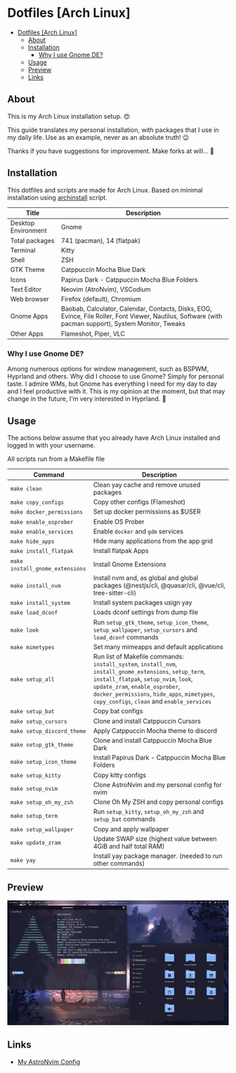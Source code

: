 # Dotfiles [Arch Linux]

<!--toc:start-->

- [Dotfiles [Arch Linux]](#dotfiles-arch-linux)
  - [About](#about)
  - [Installation](#installation)
    - [Why I use Gnome DE?](#why-i-use-gnome-de)
  - [Usage](#usage)
  - [Preview](#preview)
  - [Links](#links)
  <!--toc:end-->

## About

This is my Arch Linux installation setup. 😍

This guide translates my personal installation, with packages that I use in my
daily life. Use as an example, never as an absolute truth! 😉

Thanks if you have suggestions for improvement. Make forks at will... 🫣

## Installation

This dotfiles and scripts are made for Arch Linux. Based on minimal installation
using [archinstall](https://wiki.archlinux.org/title/Archinstall) script.

| Title               | Description                                                                                                                                            |
| ------------------- | ------------------------------------------------------------------------------------------------------------------------------------------------------ |
| Desktop Environment | Gnome                                                                                                                                                  |
| Total packages      | 741 (pacman), 14 (flatpak)                                                                                                                             |
| Terminal            | Kitty                                                                                                                                                  |
| Shell               | ZSH                                                                                                                                                    |
| GTK Theme           | Catppuccin Mocha Blue Dark                                                                                                                             |
| Icons               | Papirus Dark - Catppuccin Mocha Blue Folders                                                                                                           |
| Text Editor         | Neovim (AtroNvim), VSCodium                                                                                                                            |
| Web browser         | Firefox (default), Chromium                                                                                                                            |
| Gnome Apps          | Baobab, Calculator, Calendar, Contacts, Disks, EOG, Evince, File Roller, Font Viewer, Nautilus, Software (with pacman support), System Monitor, Tweaks |
| Other Apps          | Flameshot, Piper, VLC                                                                                                                                  |

### Why I use Gnome DE?

Among numerous options for window management, such as BSPWM, Hyprland and others.
Why did I choose to use Gnome? Simply for personal taste. I admire WMs,
but Gnome has everything I need for my day to day and I feel productive with it.
This is my opinion at the moment, but that may change in the future,
I'm very interested in Hyprland. 🫣

## Usage

The actions below assume that you already have Arch Linux installed and
logged in with your username.

All scripts run from a Makefile file

| Command                         | Description                                                                                                                                                                                                                                                                        |
| ------------------------------- | ---------------------------------------------------------------------------------------------------------------------------------------------------------------------------------------------------------------------------------------------------------------------------------- |
| `make clean`                    | Clean yay cache and remove unused packages                                                                                                                                                                                                                                         |
| `make copy_configs`             | Copy other configs (Flameshot)                                                                                                                                                                                                                                                     |
| `make docker_permissions`       | Set up docker permissions as $USER                                                                                                                                                                                                                                                 |
| `make enable_osprober`          | Enable OS Prober                                                                                                                                                                                                                                                                   |
| `make enable_services`          | Enable `docker` and `gdm` services                                                                                                                                                                                                                                                 |
| `make hide_apps`                | Hide many applications from the app grid                                                                                                                                                                                                                                           |
| `make install_flatpak`          | Install flatpak Apps                                                                                                                                                                                                                                                               |
| `make install_gnome_extensions` | Install Gnome Extensions                                                                                                                                                                                                                                                           |
| `make install_nvm`              | Install nvm and, as global and global packages (@nestjs/cli, @quasar/cli, @vue/cli, tree-sitter-cli)                                                                                                                                                                               |
| `make install_system`           | Install system packages usign yay                                                                                                                                                                                                                                                  |
| `make load_dconf`               | Loads dconf settings from dump file                                                                                                                                                                                                                                                |
| `make look`                     | Run `setup_gtk_theme`, `setup_icon_theme`, `setup_wallpaper`, `setup_cursors` and `load_dconf` commands                                                                                                                                                                            |
| `make mimetypes`                | Set many mimeapps and default applications                                                                                                                                                                                                                                         |
| `make setup_all`                | Run list of Makefile commands: `install_system`, `install_nvm`, `install_gnome_extensions`, `setup_term`, `install_flatpak`, `setup_nvim`, `look`, `update_zram`, `enable_osprober`, `docker_permissions`, `hide_apps`, `mimetypes`, `copy_configs`, `clean` and `enable_services` |
| `make setup_bat`                | Copy bat configs                                                                                                                                                                                                                                                                   |
| `make setup_cursors`            | Clone and install Catppuccin Cursors                                                                                                                                                                                                                                               |
| `make setup_discord_theme`      | Apply Catppuccin Mocha theme to discord                                                                                                                                                                                                                                            |
| `make setup_gtk_theme`          | Clone and install Catppuccin Mocha Blue Dark                                                                                                                                                                                                                                       |
| `make setup_icon_theme`         | Install Papirus Dark - Catppuccin Mocha Blue Folders                                                                                                                                                                                                                               |
| `make setup_kitty`              | Copy kitty configs                                                                                                                                                                                                                                                                 |
| `make setup_nvim`               | Clone AstroNvim and my personal config for nvim                                                                                                                                                                                                                                    |
| `make setup_oh_my_zsh`          | Clone Oh My ZSH and copy personal configs                                                                                                                                                                                                                                          |
| `make setup_term`               | Run `setup_kitty`, `setup_oh_my_zsh` and `setup_bat` commands                                                                                                                                                                                                                      |
| `make setup_wallpaper`          | Copy and apply wallpaper                                                                                                                                                                                                                                                           |
| `make update_zram`              | Update SWAP size (highest value between 4GiB and half total RAM)                                                                                                                                                                                                                   |
| `make yay`                      | Install yay package manager. (needed to run other commands)                                                                                                                                                                                                                        |

## Preview

![Preview](./assets/preview.png)

## Links

- [My AstroNvim Config](https://github.com/gabrielscaranello/astronvim-config)
